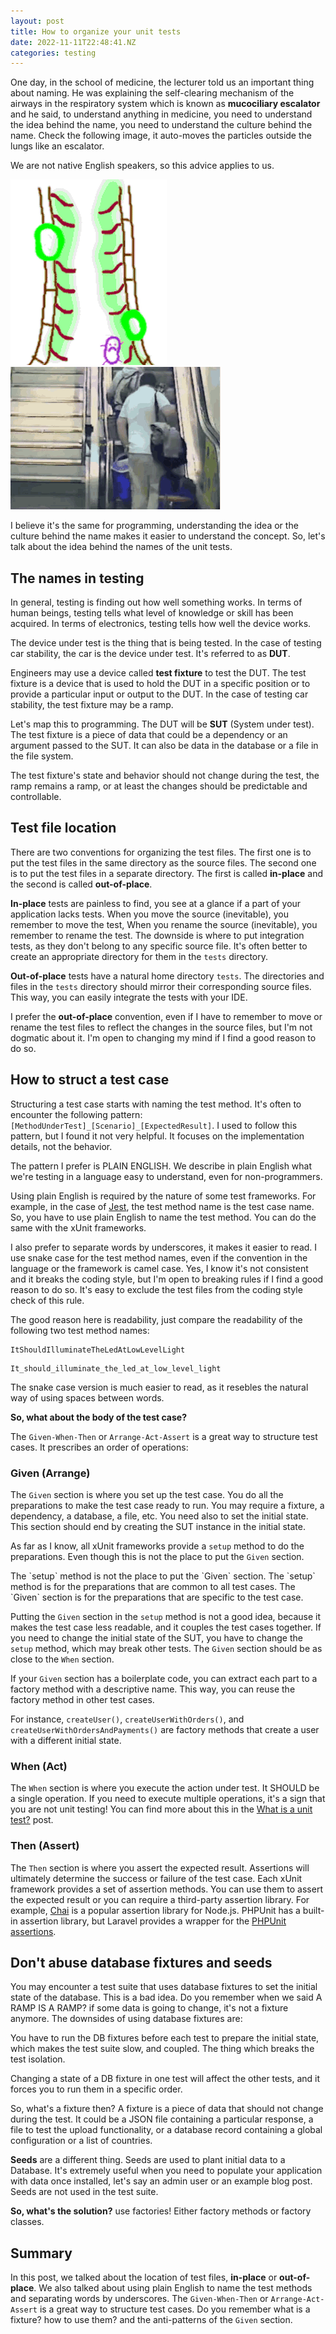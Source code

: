 ```yaml
---
layout: post
title: How to organize your unit tests
date: 2022-11-11T22:48:41.NZ
categories: testing
---
```


One day, in the school of medicine, the lecturer told us an important thing about naming. He was explaining the self-clearing mechanism of the airways in the respiratory system which is known as **mucociliary escalator** and he said, to understand anything in medicine, you need to understand the idea behind the name, you need to understand the culture behind the name. Check the following image, it auto-moves the particles outside the lungs like an escalator.

We are not native English speakers, so this advice applies to us.


![mucociliary escalator](/assets/img/mucociliary-escalator.gif) 
![escalator fail](/assets/img/escalator-fail.gif)



I believe it's the same for programming, understanding the idea or the culture behind the name makes it easier to understand the concept. So, let's talk about the idea behind the names of the unit tests.

## The names in testing

In general, testing is finding out how well something works. In terms of human beings, testing tells what level of knowledge or skill has been acquired. In terms of electronics, testing tells how well the device works.

The device under test is the thing that is being tested. In the case of testing car stability, the car is the device under test. It's referred to as **DUT**.

Engineers may use a device called **test fixture** to test the DUT. The test fixture is a device that is used to hold the DUT in a specific position or to provide a particular input or output to the DUT. In the case of testing car stability, the test fixture may be a ramp.

Let's map this to programming. The DUT will be **SUT** (System under test). The test fixture is a piece of data that could be a dependency or an argument passed to the SUT. It can also be data in the database or a file in the file system. 

<p class=note>
The test fixture's state and behavior should not change during the test, the ramp remains a ramp, or at least the changes should be predictable and controllable.
</p>

## Test file location

There are two conventions for organizing the test files. The first one is to put the test files in the same directory as the source files. The second one is to put the test files in a separate directory. The first is called **in-place** and the second is called **out-of-place**.

**In-place** tests are painless to find, you see at a glance if a part of your application lacks tests. When you move the source (inevitable), you remember to move the test, When you rename the source (inevitable), you remember to rename the test. The downside is where to put integration tests, as they don't belong to any specific source file. It's often better to create an appropriate directory for them in the `tests` directory.

**Out-of-place** tests have a natural home directory `tests`. The directories and files in the `tests` directory should mirror their corresponding source files. This way, you can easily integrate the tests with your IDE.

I prefer the **out-of-place** convention, even if I have to remember to move or rename the test files to reflect the changes in the source files, but I'm not dogmatic about it. I'm open to changing my mind if I find a good reason to do so. 

## How to struct a test case

Structuring a test case starts with naming the test method. It's often to encounter the following pattern: `[MethodUnderTest]_[Scenario]_[ExpectedResult]`. I used to follow this pattern, but I found it not very helpful. It focuses on the implementation details, not the behavior.

The pattern I prefer is PLAIN ENGLISH. We describe in plain English what we're testing in a language easy to understand, even for non-programmers.

Using plain English is required by the nature of some test frameworks. For example, in the case of [Jest](https://jestjs.io/), the test method name is the test case name. So, you have to use plain English to name the test method. You can do the same with the xUnit frameworks.

I also prefer to separate words by underscores, it makes it easier to read. I use snake case for the test method names, even if the convention in the language or the framework is camel case. Yes, I know it's not consistent and it breaks the coding style, but I'm open to breaking rules if I find a good reason to do so. It's easy to exclude the test files from the coding style check of this rule.

The good reason here is readability, just compare the readability of the following two test method names:

```
ItShouldIlluminateTheLedAtLowLevelLight
```

```
It_should_illuminate_the_led_at_low_level_light
```

The snake case version is much easier to read, as it resebles the natural way of using spaces between words.

**So, what about the body of the test case?**

The `Given-When-Then` or `Arrange-Act-Assert` is a great way to structure test cases. It prescribes an order of operations:

### Given (Arrange)

The `Given` section is where you set up the test case. You do all the preparations to make the test case ready to run. You may require a fixture, a dependency, a database, a file, etc. You need also to set the initial state. This section should end by creating the SUT instance in the initial state.

As far as I know, all xUnit frameworks provide a `setup` method to do the preparations. Even though this is not the place to put the `Given` section.

<p class=note>
The `setup` method is not the place to put the `Given` section. The `setup` method is for the preparations that are common to all test cases. The `Given` section is for the preparations that are specific to the test case.
</p>

Putting the `Given` section in the `setup` method is not a good idea, because it makes the test case less readable, and it couples the test cases together. If you need to change the initial state of the SUT, you have to change the `setup` method, which may break other tests. The `Given` section should be as close to the `When` section.

If your `Given` section has a boilerplate code, you can extract each part to a factory method with a descriptive name. This way, you can reuse the factory method in other test cases.

For instance, `createUser()`, `createUserWithOrders()`, and `createUserWithOrdersAndPayments()` are factory methods that create a user with a different initial state.

### When (Act)

The `When` section is where you execute the action under test. It SHOULD be a single operation. If you need to execute multiple operations, it's a sign that you are not unit testing! You can find more about this in the [What is a unit test?](/blog/testing/what-is-a-unit-test) post.

### Then (Assert)

The `Then` section is where you assert the expected result. Assertions will ultimately determine the success or failure of the test case. Each xUnit framework provides a set of assertion methods. You can use them to assert the expected result or you can require a third-party assertion library. For example, [Chai](https://www.chaijs.com/) is a popular assertion library for Node.js. PHPUnit has a built-in assertion library, but Laravel provides a wrapper for the [PHPUnit assertions](https://laravel.com/docs/9.x/http-tests#available-assertions).

## Don't abuse database fixtures and seeds

You may encounter a test suite that uses database fixtures to set the initial state of the database. This is a bad idea. Do you remember when we said A RAMP IS A RAMP? if some data is going to change, it's not a fixture anymore. The downsides of using database fixtures are:

You have to run the DB fixtures before each test to prepare the initial state, which makes the test suite slow, and coupled. The thing which breaks the test isolation.

Changing a state of a DB fixture in one test will affect the other tests, and it forces you to run them in a specific order.

So, what's a fixture then? A fixture is a piece of data that should not change during the test. It could be a JSON file containing a particular response, a file to test the upload functionality, or a database record containing a global configuration or a list of countries.

**Seeds** are a different thing. Seeds are used to plant initial data to a Database. It's extremely useful when you need to populate your application with data once installed, let's say an admin user or an example blog post. Seeds are not used in the test suite.

**So, what's the solution?** use factories! Either factory methods or factory classes.

## Summary

In this post, we talked about the location of test files, **in-place** or **out-of-place**. We also talked about using plain English to name the test methods and separating words by underscores. The `Given-When-Then` or `Arrange-Act-Assert` is a great way to structure test cases. Do you remember what is a fixture? how to use them? and the anti-patterns of the `Given` section.
